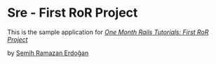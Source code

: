 # Sre - First RoR Project

This is the sample application for
[*One Month Rails Tutorials: First RoR Project*](http://www.srerdogan.com)

by [Semih Ramazan Erdoğan](http://www.srerdogan.com)